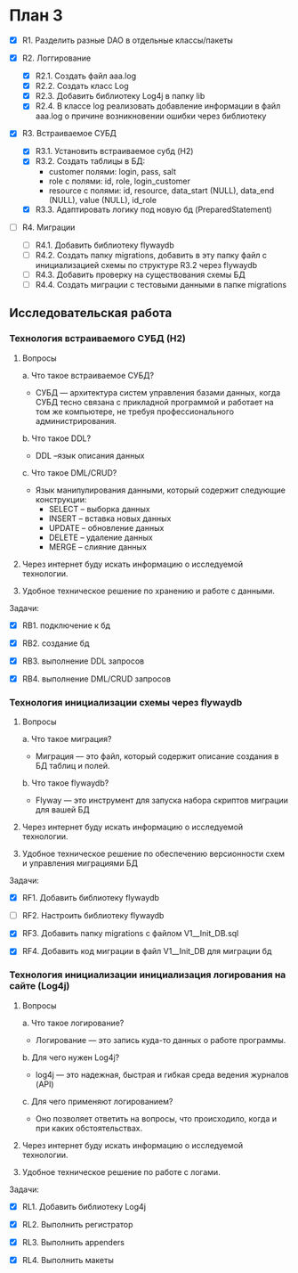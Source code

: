 # План 3

- [x] R1. Разделить разные DAO в отдельные классы/пакеты

- [x] R2. Логгирование 
	- [x] R2.1. Создать файл aaa.log 
	- [x] R2.2. Создать класс Log
	- [x] R2.3. Добавить библиотеку Log4j в папку lib
	- [x] R2.4. В классе log реализовать добавление информации в файл aaa.log о причине возникновении ошибки через библиотеку

- [x] R3. Встраиваемое СУБД
	- [x] R3.1. Установить встраиваемое субд (H2)
	- [x] R3.2. Создать таблицы в БД:
		- customer полями: login, pass, salt
		- role с полями: id, role, login_customer
		- resource с полями: id, resource, data_start (NULL), data_end (NULL), value (NULL), id_role
	- [x] R3.3. Адаптировать логику под новую бд (PreparedStatement)

- [ ] R4. Миграции
	- [ ] R4.1. Добавить библиотеку flywaydb
	- [ ] R4.2. Cоздать папку migrations, добавить в эту папку файл с инициализацией схемы по структуре R3.2 через flywaydb
	- [ ] R4.3. Добавить проверку на существования схемы БД
	- [ ] R4.4. Cоздать миграции с тестовыми данными в папке migrations

## Исследовательская работа

### Технология встраиваемого СУБД (H2)
1. Вопросы

	a. Что такое встраиваемое СУБД?
	- СУБД — архитектура систем управления базами данных, когда СУБД тесно связана с прикладной программой и работает на том же компьютере, не требуя профессионального администрирования.

	b. Что такое DDL?
	- DDL –язык описания данных

	c.	Что такое DML/CRUD?
	- Язык манипулирования данными, который содержит следующие конструкции:
		- SELECT – выборка данных
		- INSERT – вставка новых данных
		- UPDATE – обновление данных
		- DELETE – удаление данных
		- MERGE – слияние данных

2. Через интернет буду искать информацию о исследуемой технологии.
3. Удобное техническое решение по хранению и работе с данными.

Задачи:
- [x] RB1.	подключение к бд
- [x] RB2.	создание бд
- [x] RB3.	выполнение DDL запросов
- [x] RB4.	выполнение DML/CRUD запросов


### Технология инициализации схемы через flywaydb
1. Вопросы

	a. Что такое миграция?
	- Миграция — это файл, который содержит описание создания в БД таблиц и полей.

	b. Что такое flywaydb?
	- Flyway — это инструмент для запуска набора скриптов миграции для вашей БД

2. Через интернет буду искать информацию о исследуемой технологии.
3. Удобное техническое решение по обеспечению версионности схем и управления миграциями БД 

Задачи:
- [x] RF1. Добавить библиотеку flywaydb
- [ ] RF2. Настроить библиотеку flywaydb
- [x] RF3. Добавить папку migrations с файлом V1__Init_DB.sql
- [x] RF4. Добавить код миграции в файл V1__Init_DB для миграции бд


### Технология инициализации инициализация логирования на сайте (Log4j)
1. Вопросы
	
    a. Что такое логирование? 
    - Логирование — это запись куда-то данных о работе программы.

	b. Для чего нужен Log4j?
	- log4j — это надежная, быстрая и гибкая среда ведения журналов (API)

	c. Для чего применяют логированием?
	- Оно позволяет ответить на вопросы, что происходило, когда и при каких обстоятельствах.

2. Через интернет буду искать информацию о исследуемой технологии.
3. Удобное техническое решение по работе с логами.

Задачи:
- [x] RL1. Добавить библиотеку Log4j
- [x] RL2. Выполнить регистратор
- [x] RL3. Выполнить appenders 
- [x] RL4. Выполнить макеты



